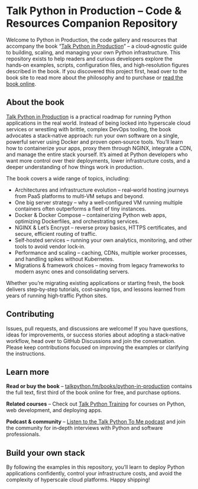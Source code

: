# Talk Python in Production – Code & Resources Companion Repository

Welcome to Python in Production, the code gallery and resources that accompany the book “[Talk Python in Production](https://talkpython.fm/books/python-in-production)” – a cloud‑agnostic guide to building, scaling, and managing your own Python infrastructure. This repository exists to help readers and curious developers explore the hands‑on examples, scripts, configuration files, and high‑resolution figures described in the book. If you discovered this project first, head over to the book site to read more about the philosophy and to purchase or [read the book online](https://talkpython.fm/books/python-in-production).

## About the book

[Talk Python in Production](https://talkpython.fm/books/python-in-production) is a practical roadmap for running Python applications in the real world. Instead of being locked into hyperscale cloud services or wrestling with brittle, complex DevOps tooling, the book advocates a stack‑native approach: run your own software on a single, powerful server using Docker and proven open‑source tools. You’ll learn how to containerize your apps, proxy them through NGINX, integrate a CDN, and manage the entire stack yourself. It’s aimed at Python developers who want more control over their deployments, lower infrastructure costs, and a deeper understanding of how things work in production.

The book covers a wide range of topics, including:

* Architectures and infrastructure evolution – real‑world hosting journeys from PaaS platforms to multi‑VM setups and beyond.
* One big server strategy – why a well‑configured VM running multiple containers often outperforms a fleet of tiny instances.
* Docker & Docker Compose – containerizing Python web apps, optimizing Dockerfiles, and orchestrating services.
* NGINX & Let’s Encrypt – reverse proxy basics, HTTPS certificates, and secure, efficient routing of traffic.
* Self‑hosted services – running your own analytics, monitoring, and other tools to avoid vendor lock‑in.
* Performance and scaling – caching, CDNs, multiple worker processes, and handling spikes without Kubernetes.
* Migrations & framework choices – moving from legacy frameworks to modern async ones and consolidating servers.

Whether you’re migrating existing applications or starting fresh, the book delivers step‑by‑step tutorials, cost‑saving tips, and lessons learned from years of running high‑traffic Python sites.

## Contributing

Issues, pull requests, and discussions are welcome! If you have questions, ideas for improvements, or success stories about adopting a stack‑native workflow, head over to GitHub Discussions and join the conversation. Please keep contributions focused on improving the examples or clarifying the instructions.

## Learn more

**Read or buy the book** – [talkpython.fm/books/python-in-production](https://talkpython.fm/books/python-in-production) contains the full text, first third of the book online for free, and purchase options.

**Related courses** – Check out [Talk Python Training](https://training.talkpython.fm/courses/all) for courses on Python, web development, and deploying apps.

**Podcast & community** – [Listen to the Talk Python To Me podcast](https://talkpython.fm/episodes/all) and join the community for in‑depth interviews with Python and software professionals.

## Build your own stack

By following the examples in this repository, you’ll learn to deploy Python applications confidently, control your infrastructure costs, and avoid the complexity of hyperscale cloud platforms. Happy shipping!
